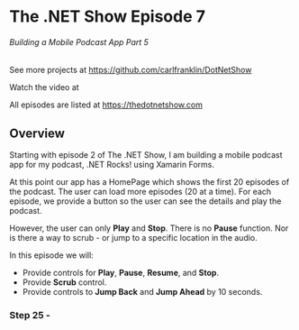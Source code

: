 # The .NET Show Episode 7

###### Building a Mobile Podcast App Part 5

See more projects at https://github.com/carlfranklin/DotNetShow

Watch the video at 

All episodes are listed at https://thedotnetshow.com

## Overview

Starting with episode 2 of The .NET Show, I am building a mobile podcast app for my podcast, .NET Rocks! using Xamarin Forms. 

At this point our app has a HomePage which shows the first 20 episodes of the podcast. The user can load more episodes (20 at a time). For each episode, we provide a button so the user can see the details and play the podcast.

However, the user can only **Play** and **Stop**. There is no **Pause** function. Nor is there a way to scrub - or jump to a specific location in the audio.

In this episode we will:

- Provide controls for **Play**, **Pause**, **Resume**, and **Stop**.
- Provide  **Scrub** control.
- Provide controls to **Jump Back** and **Jump Ahead** by 10 seconds.

### Step 25 - 

